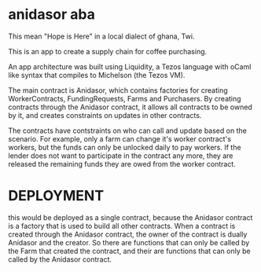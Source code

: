 # anidasor aba

This mean "Hope is Here" in a local dialect of ghana, Twi.


This is an app to create a supply chain for coffee purchasing.

An app architecture was built using Liquidity, a Tezos language with oCaml like syntax that compiles to Michelson (the Tezos VM).

The main contract is Anidasor, which contains factories for creating WorkerContracts, FundingRequests, Farms and Purchasers.  By creating contracts through the Anidasor contract, it allows all contracts to be owned by it, and creates constraints on updates in other contracts.

The contracts have contstraints on who can call and update based on the scenario.  For example, only a farm can change it's worker contract's workers, but the funds can only be unlocked daily to pay workers.  If the lender does not want to participate in the contract any more, they are released the remaining funds they are owed from the worker contract.




DEPLOYMENT
==========

this would be deployed as a single contract, because the Anidasor contract is a factory that is used to build all other contracts.  When a contract is created through the Anidasor contract, the owner of the contract is dually Anidasor and the creator.  So there are functions that can only be called by the Farm that created the contract, and their are functions that can only be called by the Anidasor contract.
